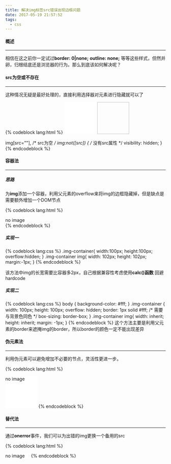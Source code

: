 ```yaml
---
title: 解决img标签src错误出现边框问题
date: 2017-05-19 21:57:52
tags:
  - css
---
```

#### 概述
---
相信在这之前你一定试过**border: 0|none;** **outline: none;** 等等这些样式，但然并卵，归根结底还是浏览器的行为。那么到底该如何解决呢？ 
<!-- more -->
#### src为空或不存在
---

这种情况无疑是最好处理的，直接利用选择器对元素进行隐藏就可以了

{% codeblock lang:html %}
<img src="" width="100" height="100">
<img width="100" height="100">

img[src=""], /* src为空 */
img:not([src]) { /* 没有src属性 */
    visibility: hidden;
}
{% endcodeblock %}

#### 容器法
---
##### 思路

为**img**添加一个容器，利用父元素的overflow来将img的边框隐藏掉，但是缺点是需要额外增加一个DOM节点

{% codeblock lang:html %}
<div class="img-container">
  <img src="error-path" alt="no image" >
</div>
{% endcodeblock %}

##### 实现一

{% codeblock lang:css %}
.img-container{
  width:100px;
  height:100px;
  overflow:hidden;
}
.img-container img{
  width: 102px;
  height: 102px;
  margin:-1px;
}
{% endcodeblock %}

该方法中img的长宽需要比容器多2px，自己根据兼容性考虑使用**calc()函数** 回避hardcode

##### 实现二

{% codeblock lang:css %}
body {
  background-color: #fff;
}
.img-container {
  width: 100px;
  height: 100px;
  overflow: hidden;
  border: 1px solid #fff; /* 需要与背景色同色 */
  box-sizing: border-box;
}
.img-container img{
  width: inherit;
  height: inherit;
  margin: -1px;
}
{% endcodeblock %}
这个方法主要是利用父元素的border来遮掩img的border，所以border的颜色一定不能出现差异

#### 伪元素法
---

利用伪元素可以避免增加不必要的节点，灵活性更进一步。

{% codeblock lang:html %}
<style type="text/css">
img {
  position: relative;
}
img:after {
  content: attr(alt);
  position: absolute;
  width: 100%;
  height: 100%;
  top: 0;
  left: 0;
  background: #fff; /* 背景色遮盖 */
}
</style>
<img src="error-path" width="100" height="100" alt="no image" >
{% endcodeblock %}

#### 替代法
---
通过**onerror**事件，我们可以为出错的img更换一个备用的src

{% codeblock lang:html %}
<script type="text/javascript">
  function handler(img) {
    img.src="no-image.png";
    img.onerror = null;
  }
</script>
<img src="error-path" alt="no image" onerror="handler">
{% endcodeblock %}